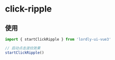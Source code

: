 # click-ripple

## 使用

```javascript
import { startClickRipple } from 'lordly-ui-vue3'

// 启动点击波纹效果
startClickRipple()
```